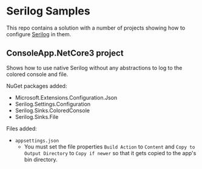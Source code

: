 # Serilog Samples

This repo contains a solution with a number of projects showing how to configure [Serilog](https://serilog.net) in them.

## ConsoleApp.NetCore3 project

Shows how to use native Serilog without any abstractions to log to the colored console and file.

NuGet packages added:

- Microsoft.Extensions.Configuration.Json
- Serilog.Settings.Configuration
- Serilog.Sinks.ColoredConsole
- Serilog.Sinks.File

Files added:

- `appsettings.json`
  - You must set the file properties `Build Action` to `Content` and `Copy to Output Directory` to `Copy if newer` so that it gets copied to the app's bin directory.
